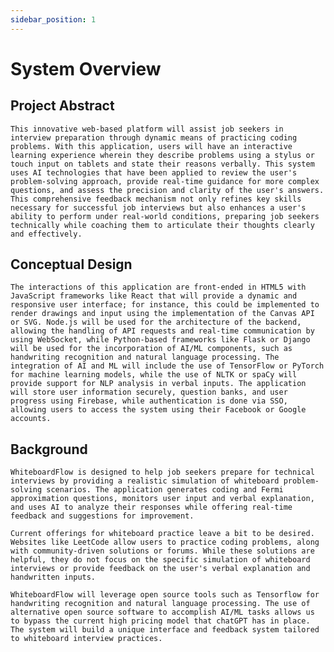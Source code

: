 ```yaml
---
sidebar_position: 1
---
```


# System Overview

## Project Abstract
	This innovative web-based platform will assist job seekers in interview preparation through dynamic means of practicing coding problems. With this application, users will have an interactive learning experience wherein they describe problems using a stylus or touch input on tablets and state their reasons verbally. This system uses AI technologies that have been applied to review the user's problem-solving approach, provide real-time guidance for more complex questions, and assess the precision and clarity of the user's answers. This comprehensive feedback mechanism not only refines key skills necessary for successful job interviews but also enhances a user's ability to perform under real-world conditions, preparing job seekers technically while coaching them to articulate their thoughts clearly and effectively.

## Conceptual Design

	The interactions of this application are front-ended in HTML5 with JavaScript frameworks like React that will provide a dynamic and responsive user interface; for instance, this could be implemented to render drawings and input using the implementation of the Canvas API or SVG. Node.js will be used for the architecture of the backend, allowing the handling of API requests and real-time communication by using WebSocket, while Python-based frameworks like Flask or Django will be used for the incorporation of AI/ML components, such as handwriting recognition and natural language processing. The integration of AI and ML will include the use of TensorFlow or PyTorch for machine learning models, while the use of NLTK or spaCy will provide support for NLP analysis in verbal inputs. The application will store user information securely, question banks, and user progress using Firebase, while authentication is done via SSO, allowing users to access the system using their Facebook or Google accounts.
  
## Background
	
	WhiteboardFlow is designed to help job seekers prepare for technical interviews by providing a realistic simulation of whiteboard problem-solving scenarios. The application generates coding and Fermi approximation questions, monitors user input and verbal explanation, and uses AI to analyze their responses while offering real-time feedback and suggestions for improvement.	
 
    Current offerings for whiteboard practice leave a bit to be desired. Websites like LeetCode allow users to practice coding problems, along with community-driven solutions or forums. While these solutions are helpful, they do not focus on the specific simulation of whiteboard interviews or provide feedback on the user's verbal explanation and handwritten inputs.
 
    WhiteboardFlow will leverage open source tools such as Tensorflow for handwriting recognition and natural language processing. The use of alternative open source software to accomplish AI/ML tasks allows us to bypass the current high pricing model that chatGPT has in place. The system will build a unique interface and feedback system tailored to whiteboard interview practices.


